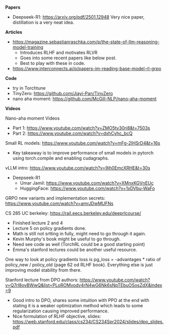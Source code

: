 **Papers**
- Deepseek-R1: https://arxiv.org/pdf/2501.12948
Very nice paper, distillation is a very neat idea.

**Articles**
- https://magazine.sebastianraschka.com/p/the-state-of-llm-reasoning-model-training
   - Introduces RLHF and motivates RLVR
   - Goes into some recent papers like below post.
   - Best to play with these in code.
- https://www.interconnects.ai/p/papers-im-reading-base-model-rl-grpo

**Code**
- try in Torchtune
- TinyZero: https://github.com/Jiayi-Pan/TinyZero
- nano aha moment: https://github.com/McGill-NLP/nano-aha-moment


**Videos**

Nano-aha moment Videos
- Part 1: https://www.youtube.com/watch?v=ZMO5tv30ri8&t=7503s
- Part 2: https://www.youtube.com/watch?v=dxhCyhc_bcQ

Small RL models: https://www.youtube.com/watch?v=mFg-2IHSrD4&t=16s
- Key takeaway is to improve performance of small models in pytorch using torch.compile and enabling cudagraphs.

vLLM intro: https://www.youtube.com/watch?v=9ih0EmcXRHE&t=30s

* Deepseek-R1
    * Umar Jamil: https://www.youtube.com/watch?v=XMnxKGVnEUc
    * HuggingFace: https://www.youtube.com/watch?v=1xDVbu-WaFo

GRPO new variants and implementation secrets:
https://www.youtube.com/watch?v=amrJDwMUFNs

CS 285 UC berkeley: https://rail.eecs.berkeley.edu/deeprlcourse/
- Finished lecture 2 and 4
- Lecture 5 on policy gradients done.
- Math is still not srtting in fully, might need to go through it again.
- Kevin Murphy's book might be useful to go through.
- Need see code as well (TorchRL could be a good starting point)
- Emma's stanford lectures could be another useful resource.

One way to look at policy gradients loss is
pg_loss = -advantages * ratio of policy_new / policy_old
(page 62 od RLHF book). Everything else is just improving model stability from there.

Stanford lecture from DPO authors: https://www.youtube.com/watch?v=Q7rl8ovBWwQ&list=PLoROMvodv4rN4wG6Nk6sNpTEbuOSosZdX&index=9
- Good intro to DPO, shares some intuition with PPO at the end with stating it is a weaker optimization method which leads to some regularization causing improved performance.
- Nice formulation of RLHF objective, slides: https://web.stanford.edu/class/cs234/CS234Spr2024/slides/dpo_slides.pdf
